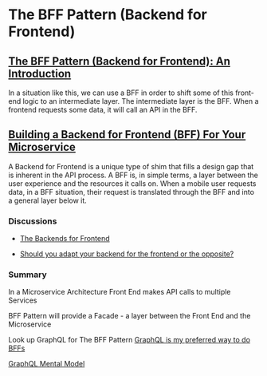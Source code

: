 # The BFF Pattern (Backend for Frontend)

## [The BFF Pattern (Backend for Frontend): An Introduction](https://blog.bitsrc.io/bff-pattern-backend-for-frontend-an-introduction-e4fa965128bf "Viduni Wickramarachchi (Medium)")

In a situation like this, we can use a BFF in order to shift some of this front-end logic to an intermediate layer.
The intermediate layer is the BFF. When a frontend requests some data, it will call an API in the BFF.

## [Building a Backend for Frontend (BFF) For Your Microservice](https://nordicapis.com/building-a-backend-for-frontend-shim-for-your-microservices/ "Kristopher Sandoval")

A Backend for Frontend is a unique type of shim that fills a design gap that is inherent in the API process. A BFF is, in simple terms, a layer between the user experience and the resources it calls on. When a mobile user requests data, in a BFF situation, their request is translated through the BFF and into a general layer below it.

### Discussions

- [The Backends for Frontend](https://www.reddit.com/r/programming/comments/lnxym4/the_backends_for_frontends_bff_pattern/)

- [Should you adapt your backend for the frontend or the opposite?](https://www.reddit.com/r/learnprogramming/comments/mt5dhi/should_you_adapt_your_backend_for_the_frontend_or/)

### Summary

In a Microservice Architecture
Front End makes API calls to multiple Services

BFF Pattern will provide a Facade - a layer between the Front End and the Microservice

Look up GraphQL for The BFF Pattern
[GraphQL is my preferred way to do BFFs](https://christianlydemann.com/the-complete-guide-to-backend-for-frontend-bff/)

[GraphQL Mental Model](https://blog.logrocket.com/simplifying-the-graphql-data-model/)
